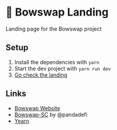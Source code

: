# 🏹 Bowswap Landing
Landing page for the Bowswap project

## Setup  

1. Install the dependencies with `yarn`  
2. Start the dev project with `yarn run dev`
3. [Go check the landing](http://localhost:3000)

## Links
- [Bowswap Website](https://app.bowswap.finance)
- [Bowswap-SC](https://github.com/pandadefi/bowswap) by @pandadefi
- [Yearn](http://yearn.finance/) 
